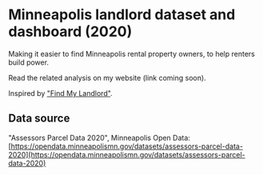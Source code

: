 # Minneapolis landlord dataset and dashboard (2020)

Making it easier to find Minneapolis rental property owners, to help renters build power.

Read the related analysis on my website (link coming soon).

Inspired by ["Find My Landlord"](https://findmylandlord.chicagodsa.org/).

## Data source
"Assessors Parcel Data 2020", Minneapolis Open Data: [https://opendata.minneapolismn.gov/datasets/assessors-parcel-data-2020](https://opendata.minneapolismn.gov/datasets/assessors-parcel-data-2020)